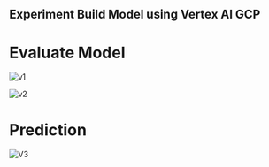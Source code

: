 ## Experiment Build Model using Vertex AI GCP

# Evaluate Model
![v1](https://user-images.githubusercontent.com/54672242/120339640-79374580-c31f-11eb-92c4-aed55668906e.jpg)

![v2](https://user-images.githubusercontent.com/54672242/120339804-a257d600-c31f-11eb-8742-27e630a53869.jpg)

# Prediction
![V3](https://user-images.githubusercontent.com/54672242/120342938-78ec7980-c322-11eb-81ce-43c2be52af37.jpg)